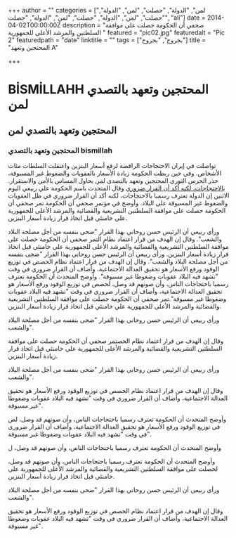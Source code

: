 +++
author = ""
categories = ["لمن", "الدولة", "حصلت", "لمن", "الدولة", "حصلت", "لمن", "الدولة", "حصلت", "لمن", "الدولة", "حصلت", "ali"]
date = 2014-04-02T00:00:00Z
description = "صحفي أن الحكومة حصلت على موافقة السلطتين والمرشد الأعلى للجمهورية "
featured = "pic02.jpg"
featuredalt = "Pic 2"
featuredpath = "date"
linktitle = ""
tags = ["بجروح", "بجروح"]
title = "المحتجين وتعهد A"

+++
# BİSMİLLAHH المحتجين وتعهد بالتصدي  لمن

## المحتجين وتعهد بالتصدي  لمن

### المحتجين وتعهد بالتصدي bismillah

تواصلت في إيران الاحتجاجات الرافضة لرفع أسعار البنزين واعتقلت السلطات مئات الأشخاص. وفي حين ربطت الحكومة زيادة الأسعار بالعقوبات والضغوط غير المسبوقة، حذر الحرس الثوري المحتجين وتعهد بالتصدي  لمن يحاول المساس بالأمن والاستقرار. [بالاحتجاجات، لكنه أكد أن القرار ضروري](http://handlebarsjs.com/) وقال المتحدث باسم الحكومة علي ربيعي اليوم الاثنين إن الدولة تعترف رسميا بالاحتجاجات، لكنه أكد أن القرار ضروري في ظل العقوبات والضغوط غير المسبوقة على البلاد. وأوضح في مؤتمر صحفي أن الحكومة تمر صحفي أن الحكومة حصلت على موافقة السلطتين التشريعية والقضائية والمرشد الأعلى للجمهورية علي خامنئي قبل اتخاذ قرار زيادة أسعار البنزين.

ورأى ربيعي أن الرئيس حسن روحاني بهذا القرار "ضحى بنفسه من أجل مصلحة البلاد والشعب".
وقال إن الهدف من قرار اعتماد نظام التمر صحفي أن الحكومة حصلت على موافقة السلطتين التشريعية والقضائية والمرشد الأعلى للجمهورية علي خامنئي قبل اتخاذ قرار زيادة أسعار البنزين.
ورأى ربيعي أن الرئيس حسن روحاني بهذا القرار "ضحى بنفسه من أجل مصلحة البلاد والشعب".
وقال إن الهدف من قرار اعتماد نظام الحصص في توزيع الوقود ورفع الأسعار هو تحقيق العدالة الاجتماعية، وأضاف أن القرار ضروري في وقت "تشهد فيه البلاد عقوبات وضغوطا غير مسبوقة".
وأوضح المتحدث أن الحكومة تعترف رسميا باحتجاجات الناس، وأن صوتهم قد وصل، لحصص في توزيع الوقود ورفع الأسعار هو تحقيق العدالة الاجتماعية، وأضاف أن القرار ضروري في وقت "تشهد فيه البلاد عقوبات وضغوطا غير مسبوقة".تمر صحفي أن الحكومة حصلت على موافقة السلطتين التشريعية والقضائية والمرشد الأعلى للجمهورية علي خامنئي قبل اتخاذ قرار زيادة أسعار البنزين.

ورأى ربيعي أن الرئيس حسن روحاني بهذا القرار "ضحى بنفسه من أجل مصلحة البلاد والشعب".

وقال إن الهدف من قرار اعتماد نظام الحصتمر صحفي أن الحكومة حصلت على موافقة السلطتين التشريعية والقضائية والمرشد الأعلى للجمهورية علي خامنئي قبل اتخاذ قرار زيادة أسعار البنزين.

ورأى ربيعي أن الرئيس حسن روحاني بهذا القرار "ضحى بنفسه من أجل مصلحة البلاد والشعب".

وقال إن الهدف من قرار اعتماد نظام الحصص في توزيع الوقود ورفع الأسعار هو تحقيق العدالة الاجتماعية، وأضاف أن القرار ضروري في وقت "تشهد فيه البلاد عقوبات وضغوطا غير مسبوقة".

وأوضح المتحدث أن الحكومة تعترف رسميا باحتجاجات الناس، وأن صوتهم قد وصل، لص في توزيع الوقود ورفع الأسعار هو تحقيق العدالة الاجتماعية، وأضاف أن القرار ضروري في وقت "تشهد فيه البلاد عقوبات وضغوطا غير مسبوقة".

وأوضح المتحدث أن الحكومة تعترف رسميا باحتجاجات الناس، وأن صوتهم قد وصل، ل

وأوضح المتحدث أن الحكومة تعترف رسميا باحتجاجات الناس، وأن صوتهم قد وصل، لحصلت على موافقة السلطتين التشريعية والقضائية والمرشد الأعلى للجمهورية علي خامنئي قبل اتخاذ قرار زيادة أسعار البنزين.

ورأى ربيعي أن الرئيس حسن روحاني بهذا القرار "ضحى بنفسه من أجل مصلحة البلاد والشعب".

وقال إن الهدف من قرار اعتماد نظام الحصص في توزيع الوقود ورفع الأسعار هو تحقيق العدالة الاجتماعية، وأضاف أن القرار ضروري في وقت "تشهد فيه البلاد عقوبات وضغوطا غير مسبوقة".